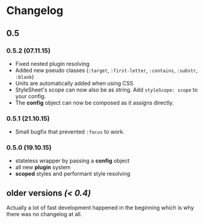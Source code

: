 # Changelog

## 0.5
### 0.5.2 (07.11.15)
- Fixed nested plugin resolving
- Added new pseudo classes (`:target`, `:first-letter`, `:contains`, `:substr`, `:blank`)
- Units are automatically added when using CSS
- StyleSheet's scope can now also be as string. Add `styleScope: scope` to your config.
- The **config** object can now be composed as it assigns directly.

### 0.5.1 (21.10.15)
- Small bugfix that prevented `:focus` to work.

### 0.5.0 (19.10.15)
- stateless wrapper by passing a **config** object
- all new **plugin** system
- **scoped** styles and performant style resolving

## older versions *(< 0.4)*
Actually a lot of fast development happened in the beginning which is why there was no changelog at all.
